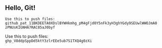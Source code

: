 ## Hello, Git!
```Use this to push files: 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```

Use this to push files: 
<br> 
```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```

